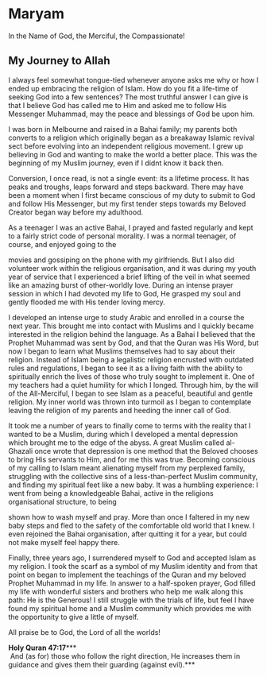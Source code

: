 Maryam
======

In the Name of God, the Merciful, the Compassionate!

My Journey to Allah
-------------------

I always feel somewhat tongue-tied whenever anyone asks me why or how I
ended up embracing the religion of Islam. How do you fit a life-time of
seeking God into a few sentences? The most truthful answer I can give is
that I believe God has called me to Him and asked me to follow His
Messenger Muhammad, may the peace and blessings of God be upon him.

I was born in Melbourne and raised in a Bahai family; my parents both
converts to a religion which originally began as a breakaway Islamic
revival sect before evolving into an independent religious movement. I
grew up believing in God and wanting to make the world a better place.
This was the beginning of my Muslim journey, even if I didnt know it
back then.

Conversion, I once read, is not a single event: its a lifetime process.
It has peaks and troughs, leaps forward and steps backward. There may
have been a moment when I first became conscious of my duty to submit to
God and follow His Messenger, but my first tender steps towards my
Beloved Creator began way before my adulthood.

As a teenager I was an active Bahai, I prayed and fasted regularly and
kept to a fairly strict code of personal morality. I was a normal
teenager, of course, and enjoyed going to the

movies and gossiping on the phone with my girlfriends. But I also did
volunteer work within the religious organisation, and it was during my
youth year of service that I experienced a brief lifting of the veil in
what seemed like an amazing burst of other-worldly love. During an
intense prayer session in which I had devoted my life to God, He grasped
my soul and gently flooded me with His tender loving mercy.

I developed an intense urge to study Arabic and enrolled in a course the
next year. This brought me into contact with Muslims and I quickly
became interested in the religion behind the language. As a Bahai I
believed that the Prophet Muhammad was sent by God, and that the Quran
was His Word, but now I began to learn what Muslims themselves had to
say about their religion. Instead of Islam being a legalistic religion
encrusted with outdated rules and regulations, I began to see it as a
living faith with the ability to spiritually enrich the lives of those
who truly sought to implement it. One of my teachers had a quiet
humility for which I longed. Through him, by the will of the
All-Merciful, I began to see Islam as a peaceful, beautiful and gentle
religion. My inner world was thrown into turmoil as I began to
contemplate leaving the religion of my parents and heeding the inner
call of God.

It took me a number of years to finally come to terms with the reality
that I wanted to be a Muslim, during which I developed a mental
depression which brought me to the edge of the abyss. A great Muslim
called al-Ghazali once wrote that depression is one method that the
Beloved chooses to bring His servants to Him, and for me this was true.
Becoming conscious of my calling to Islam meant alienating myself from
my perplexed family, struggling with the collective sins of a
less-than-perfect Muslim community, and finding my spiritual feet like a
new baby. It was a humbling experience: I went from being a
knowledgeable Bahai, active in the religions organisational structure,
to being

shown how to wash myself and pray. More than once I faltered in my new
baby steps and fled to the safety of the comfortable old world that I
knew. I even rejoined the Bahai organisation, after quitting it for a
year, but could not make myself feel happy there.

Finally, three years ago, I surrendered myself to God and accepted Islam
as my religion. I took the scarf as a symbol of my Muslim identity and
from that point on began to implement the teachings of the Quran and my
beloved Prophet Muhammad in my life. In answer to a half-spoken prayer,
God filled my life with wonderful sisters and brothers who help me walk
along this path: He is the Generous! I still struggle with the trials of
life, but feel I have found my spiritual home and a Muslim community
which provides me with the opportunity to give a little of myself.

All praise be to God, the Lord of all the worlds!

**Holy Quran 47:17*****  
  And (as for) those who follow the right direction, He increases them
in guidance and gives them their guarding (against evil).***
